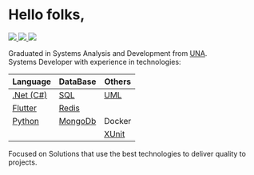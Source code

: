 <h1>Hello folks,</h1>
<p>
  <a href="https://www.linkedin.com/in/danhpaiva/" target="_blank" title="LinkedIn">
    <img src="https://img.shields.io/static/v1?style=flat-square&logo=linkedin&label=&message=Daniel+Paiva&color=3350A6">
  </a>
  <a href="mailto:danhpaiva@outlook.com" target="_blank" title="E-mail">
    <img src="https://img.shields.io/static/v1?style=flat-square&logo=microsoft&label=&message=danhpaiva@outlook.com&color=3350A6">
  </a>
  <a href="https://twitter.com/danhpaiva" target="_blank" title="Twitter">
    <img src="https://img.shields.io/static/v1?style=flat-square&logo=twitter&logoColor=white&label=&message=@danhpaiva&color=3350A6">
  </a>
</p>

<p>Graduated in Systems Analysis and Development from 
  <a href="https://www.una.br/" target="_blank" title="UNA">UNA</a>.<br>
Systems Developer with experience in technologies:

| Language  | DataBase  | Others  |
|-----------|-----------|---------|
|[.Net (C#)](https://github.com/danhpaiva?tab=repositories&q=&type=&language=c%23&sort=) | <a href="https://github.com/danhpaiva?tab=repositories&q=&type=&language=tsql&sort=" target="_blank" title="SQL">SQL</a> | [UML](https://github.com/danhpaiva/university-diagram-plantUml) |
[Flutter](https://github.com/danhpaiva?tab=repositories&q=&type=&language=dart&sort=) | [Redis](https://github.com/danhpaiva/net-redis-example-key-value) |   |
|[Python](https://github.com/danhpaiva?tab=repositories&q=&type=&language=python&sort=) | [MongoDb](https://github.com/danhpaiva/net-api-mongodb) | Docker  |
| | | [XUnit](https://github.com/danhpaiva/diplomator-net) |

Focused on Solutions that use the best technologies to deliver quality to projects.<br>
</p>
